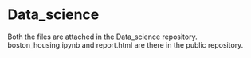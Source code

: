 # Data_science
Both the files are attached in the Data_science repository.
boston_housing.ipynb and report.html are there in the public repository.
